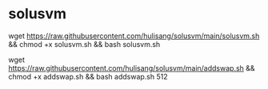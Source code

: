 # solusvm

wget https://raw.githubusercontent.com/hulisang/solusvm/main/solusvm.sh && chmod +x solusvm.sh && bash solusvm.sh

wget https://raw.githubusercontent.com/hulisang/solusvm/main/addswap.sh && chmod +x addswap.sh && bash addswap.sh 512
